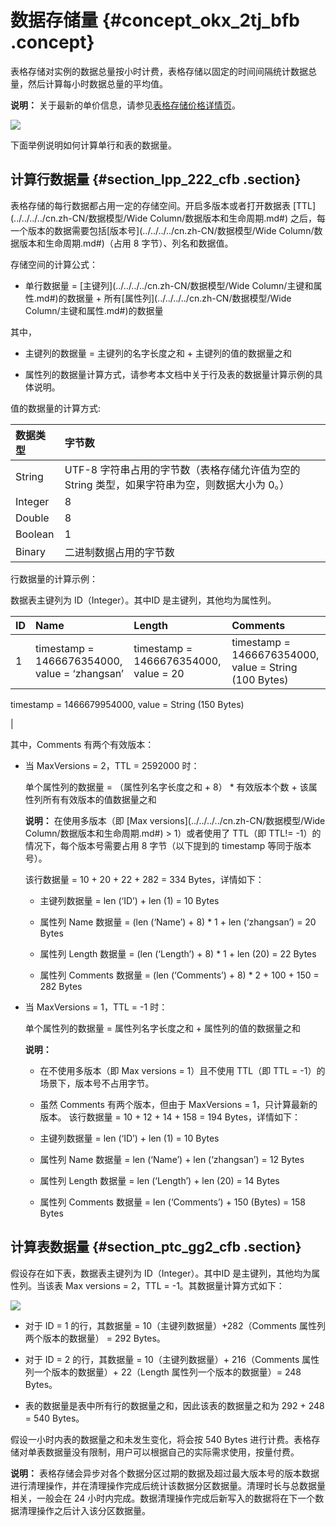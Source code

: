 # 数据存储量 {#concept_okx_2tj_bfb .concept}

表格存储对实例的数据总量按小时计费，表格存储以固定的时间间隔统计数据总量，然后计算每小时数据总量的平均值。

**说明：** 关于最新的单价信息，请参见[表格存储价格详情页](https://www.aliyun.com/price/product?spm=a2c4g.11186623.2.5.66205ca3lVg8xr#/ots/detail)。

![](http://static-aliyun-doc.oss-cn-hangzhou.aliyuncs.com/assets/img/20254/155867748311615_zh-CN.png)

下面举例说明如何计算单行和表的数据量。

## 计算行数据量 {#section_lpp_222_cfb .section}

表格存储的每行数据都占用一定的存储空间。开启多版本或者打开数据表 [TTL](../../../../cn.zh-CN/数据模型/Wide Column/数据版本和生命周期.md#) 之后，每一个版本的数据需要包括[版本号](../../../../cn.zh-CN/数据模型/Wide Column/数据版本和生命周期.md#)（占用 8 字节）、列名和数据值。

存储空间的计算公式：

-   单行数据量 = [主键列](../../../../cn.zh-CN/数据模型/Wide Column/主键和属性.md#)的数据量 + 所有[属性列](../../../../cn.zh-CN/数据模型/Wide Column/主键和属性.md#)的数据量

其中，

-   主键列的数据量 = 主键列的名字长度之和 + 主键列的值的数据量之和

-   属性列的数据量计算方式，请参考本文档中关于行及表的数据量计算示例的具体说明。


值的数据量的计算方式:

|数据类型|字节数|
|:---|:--|
|String|UTF-8 字符串占用的字节数（表格存储允许值为空的 String 类型，如果字符串为空，则数据大小为 0。）|
|Integer|8|
|Double|8|
|Boolean|1|
|Binary|二进制数据占用的字节数|

行数据量的计算示例：

数据表主键列为 ID（Integer）。其中ID 是主键列，其他均为属性列。

|ID|Name|Length|Comments|
|:-|:---|:-----|:-------|
|1|timestamp = 1466676354000, value = ‘zhangsan’|timestamp = 1466676354000, value = 20| timestamp = 1466676354000, value = String \(100 Bytes\)

 timestamp = 1466679954000, value = String \(150 Bytes\)

 |

其中，Comments 有两个有效版本：

-   当 MaxVersions = 2，TTL = 2592000 时：

    单个属性列的数据量 = （属性列名字长度之和 + 8） \* 有效版本个数 + 该属性列所有有效版本的值数据量之和

    **说明：** 在使用多版本（即 [Max versions](../../../../cn.zh-CN/数据模型/Wide Column/数据版本和生命周期.md#) \> 1）或者使用了 TTL（即 TTL!= -1）的情况下，每个版本号需要占用 8 字节（以下提到的 timestamp 等同于版本号）。

    该行数据量 = 10 + 20 + 22 + 282 = 334 Bytes，详情如下：

    -   主键列数据量 = len \(‘ID’\) + len \(1\) = 10 Bytes

    -   属性列 Name 数据量 = \(len \(‘Name’\) + 8\) \* 1 + len \(‘zhangsan’\) = 20 Bytes

    -   属性列 Length 数据量 = \(len \(‘Length’\) + 8\) \* 1 + len \(20\) = 22 Bytes

    -   属性列 Comments 数据量 = \(len \(‘Comments’\) + 8\) \* 2 + 100 + 150 = 282 Bytes

-   当 MaxVersions = 1，TTL = -1 时：

    单个属性列的数据量 = 属性列名字长度之和 + 属性列的值的数据量之和

    **说明：** 

    -   在不使用多版本（即 Max versions = 1）且不使用 TTL（即 TTL = -1）的场景下，版本号不占用字节。
    -   虽然 Comments 有两个版本，但由于 MaxVersions = 1，只计算最新的版本。
    该行数据量 = 10 + 12 + 14 + 158 = 194 Bytes，详情如下：

    -   主键列数据量 = len \(‘ID’\) + len \(1\) = 10 Bytes

    -   属性列 Name 数据量 = len \(‘Name’\) + len \(‘zhangsan’\) = 12 Bytes

    -   属性列 Length 数据量 = len \(‘Length’\) + len \(20\) = 14 Bytes

    -   属性列 Comments 数据量 = len \(‘Comments’\) + 150 \(Bytes\) = 158 Bytes


## 计算表数据量 {#section_ptc_gg2_cfb .section}

假设存在如下表，数据表主键列为 ID（Integer）。其中ID 是主键列，其他均为属性列。当该表 Max versions = 2，TTL = -1。其数据量计算方式如下：

![](http://static-aliyun-doc.oss-cn-hangzhou.aliyuncs.com/assets/img/20254/155867748311617_zh-CN.png)

-   对于 ID = 1 的行，其数据量 = 10（主键列数据量）+282（Comments 属性列两个版本的数据量） = 292 Bytes。

-   对于 ID = 2 的行，其数据量 = 10（主键列数据量）+ 216（Comments 属性列一个版本的数据量）+ 22（Length 属性列一个版本的数据量）= 248 Bytes。

-   表的数据量是表中所有行的数据量之和，因此该表的数据量之和为 292 + 248 = 540 Bytes。


假设一小时内表的数据量之和未发生变化，将会按 540 Bytes 进行计费。表格存储对单表数据量没有限制，用户可以根据自己的实际需求使用，按量付费。

**说明：** 表格存储会异步对各个数据分区过期的数据及超过最大版本号的版本数据进行清理操作，并在清理操作完成后统计该数据分区数据量。清理时长与总数据量相关，一般会在 24 小时内完成。数据清理操作完成后新写入的数据将在下一个数据清理操作之后计入该分区数据量。

